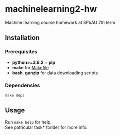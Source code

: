 # machinelearning2-hw

Machine learning course homework at SPbAU 7th term

## Installation

### Prerequisites

* **python>=3.6.2** + **pip**
* **make** for [Makefile](Makefile)
* **bash**, **gunzip** for data downloading scripts

### Dependensies

`make deps`

## Usage

Run `make help` for help.  
See patricular task* forlder for more info.